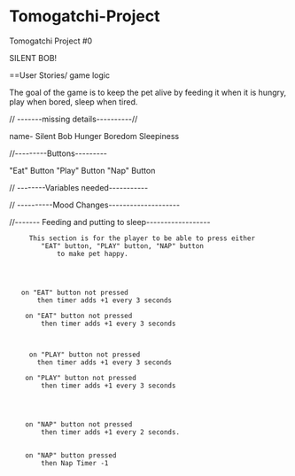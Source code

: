 # Tomogatchi-Project

Tomogatchi Project #0

SILENT BOB!

==User Stories/ game logic

The goal of the game is to keep the pet alive by feeding it when it is hungry, play when bored, sleep when tired.

// -------missing details----------//

name- Silent Bob
Hunger
Boredom
Sleepiness

//---------Buttons---------

"Eat" Button
"Play" Button
"Nap" Button

// --------Variables needed-----------

// ----------Mood Changes--------------------

//------- Feeding and putting to sleep------------------

         This section is for the player to be able to press either
            "EAT" button, "PLAY" button, "NAP" button
                to make pet happy.




       on "EAT" button not pressed
           then timer adds +1 every 3 seconds

        on "EAT" button not pressed
            then timer adds +1 every 3 seconds



         on "PLAY" button not pressed
           then timer adds +1 every 3 seconds

        on "PLAY" button not pressed
            then timer adds +1 every 3 seconds




        on "NAP" button not pressed
            then timer adds +1 every 2 seconds.


        on "NAP" button pressed
            then Nap Timer -1
